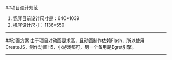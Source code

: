 ﻿##项目设计规范
1. 竖屏目前设计尺寸是：640*1039
2. 横屏设计尺寸：1136*550

----------

##动画方案
由于项目对动画要求高，且动画制作依赖Flash，所以使用CreateJS，制作动画H5，小游戏都可，另一个备用是Egret引擎。

----------
